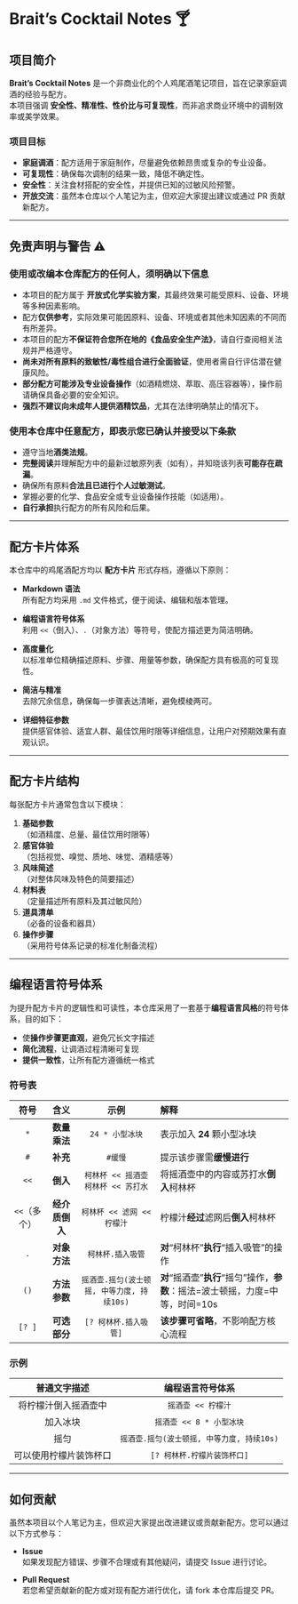 # Brait’s Cocktail Notes 🍸

## 项目简介

**Brait’s Cocktail Notes** 是一个非商业化的个人鸡尾酒笔记项目，旨在记录家庭调酒的经验与配方。  
本项目强调 **安全性、精准性、性价比与可复现性**，而非追求商业环境中的调制效率或美学效果。

### 项目目标

- **家庭调酒**：配方适用于家庭制作，尽量避免依赖昂贵或复杂的专业设备。
- **可复现性**：确保每次调制的结果一致，降低不确定性。  
- **安全性**：关注食材搭配的安全性，并提供已知的过敏风险预警。  
- **开放交流**：虽然本仓库以个人笔记为主，但欢迎大家提出建议或通过 PR 贡献新配方。

---

## 免责声明与警告 ⚠️

### 使用或改编本仓库配方的任何人，须明确以下信息

- 本项目的配方属于 **开放式化学实验方案**，其最终效果可能受原料、设备、环境等多种因素影响。
- 配方**仅供参考**，实际效果可能因原料、设备、环境或者其他未知因素的不同而有所差异。
- 本项目的配方**不保证符合您所在地的《食品安全生产法》**，请自行查阅相关法规并严格遵守。  
- **尚未对所有原料的致敏性/毒性组合进行全面验证**，使用者需自行评估潜在健康风险。  
- **部分配方可能涉及专业设备操作**（如酒精燃烧、萃取、高压容器等），操作前请确保具备必要的安全知识。  
- **强烈不建议向未成年人提供酒精饮品**，尤其在法律明确禁止的情况下。

### 使用本仓库中任意配方，即表示您已确认并接受以下条款

- 遵守当地**酒类法规**。  
- **完整阅读**并理解配方中的最新过敏原列表（如有），并知晓该列表**可能存在疏漏**。  
- 确保所有原料**合法且已进行个人过敏测试**。  
- 掌握必要的化学、食品安全或专业设备操作技能（如适用）。  
- **自行承担**执行配方的所有风险和后果。

---

## 配方卡片体系

本仓库中的鸡尾酒配方均以 **配方卡片** 形式存档，遵循以下原则：

- **Markdown 语法**  
  所有配方均采用 `.md` 文件格式，便于阅读、编辑和版本管理。

- **编程语言符号体系**  
  利用 `<<`（倒入）、`.`（对象方法）等符号，使配方描述更为简洁明确。

- **高度量化**  
  以标准单位精确描述原料、步骤、用量等参数，确保配方具有极高的可复现性。

- **简洁与精准**  
  去除冗余信息，确保每一步骤表达清晰，避免模棱两可。

- **详细特征参数**  
  提供感官体验、适宜人群、最佳饮用时限等详细信息，让用户对预期效果有直观认识。

---

## 配方卡片结构

每张配方卡片通常包含以下模块：

1. **基础参数**  
    （如酒精度、总量、最佳饮用时限等）
2. **感官体验**  
    （包括视觉、嗅觉、质地、味觉、酒精感等）
3. **风味简述**  
    （对整体风味及特色的简要描述）
4. **材料表**  
    （定量描述所有原料及其过敏风险）
5. **道具清单**  
    （必备的设备和器具）
6. **操作步骤**  
    （采用符号体系记录的标准化制备流程）

---

## 编程语言符号体系

为提升配方卡片的逻辑性和可读性，本仓库采用了一套基于**编程语言风格**的符号体系，目的如下：

- 使**操作步骤更直观**，避免冗长文字描述
- **简化流程**，让调酒过程清晰可复现
- **提供一致性**，让所有配方遵循统一格式

### 符号表

|符号|含义|示例|解释|
|:-:|:-:|:-:|:-|
|`*`|**数量乘法**|`24 * 小型冰块`|表示加入 **24** 颗小型冰块|
|`#`|**补充**|`#缓慢`|提示该步骤需**缓慢进行**|
|`<<`|**倒入**|`柯林杯 << 摇酒壶`<br>`柯林杯 << 苏打水`|将摇酒壶中的内容或苏打水**倒入**柯林杯|
|`<<`（多个）|**经介质倒入**|`柯林杯 << 滤网 << 柠檬汁`|柠檬汁**经过**滤网后**倒入**柯林杯|
|`.`|**对象方法**|`柯林杯.插入吸管`|**对**“柯林杯”**执行**“插入吸管”的操作|
|`()`|**方法参数**|`摇酒壶.摇匀(波士顿摇, 中等力度, 持续10s)`|**对**“摇酒壶”**执行**“摇匀”操作，**参数**：摇法=波士顿摇，力度=中等，时间=10s|
|`[? ]`|**可选部分**|`[? 柯林杯.插入吸管]`|**该步骤可省略**，不影响配方核心流程|

### 示例

|**普通文字描述**|**编程语言符号体系**|
|:-:|:-:|
|将柠檬汁倒入摇酒壶中|`摇酒壶 << 柠檬汁`|
|加入冰块|`摇酒壶 << 8 * 小型冰块`|
|摇匀|`摇酒壶.摇匀(波士顿摇, 中等力度, 持续10s)`|
|可以使用柠檬片装饰杯口|`[? 柯林杯.柠檬片装饰杯口]`|

---

## 如何贡献

虽然本项目以个人笔记为主，但欢迎大家提出改进建议或贡献新配方。您可以通过以下方式参与：

- **Issue**  
  如果发现配方错误、步骤不合理或有其他疑问，请提交 Issue 进行讨论。

- **Pull Request**  
  若您希望贡献新的配方或对现有配方进行优化，请 fork 本仓库后提交 PR。
